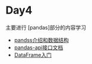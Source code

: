# Day4

主要进行 [pandas]部分的内容学习
- [pandss介绍和数据结构](http://blog.csdn.net/pipisorry/article/details/18010307)
- [pandas-api接口文档](http://pandas.pydata.org/pandas-docs/version/0.17.0/api.html#dataframe)
- [DataFrame入门](https://jingyan.baidu.com/article/4b07be3c64483b48b280f35e.html)
